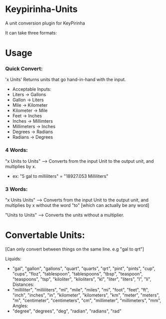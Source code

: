 # Keypirinha-Units
A unit conversion plugin for KeyPirinha

It can take three formats:

# Usage

### Quick Convert:

'x Units'
Returns units that go hand-in-hand with the input.

- Acceptable Inputs:
- Liters -> Gallons
- Gallon -> Liters
- Mile -> Kilometer
- Kilometer -> Mile
- Feet -> Inches
- Inches -> Millimters
- Millimeters -> Inches
- Degrees -> Radians
- Radians -> Degrees

### 4 Words:
"x Units to Units" --> Converts from the input Unit to the output unit, and multiplies by x.
- ex: "5 gal to milliliters" = "18927.053 Milliliters"

### 3 Words:
"x Units Units" --> Converts from the input Unit to the output unit, and multiplies by x without the word "to" [which can actually be any word]

"Units to Units" --> Converts the units without a multiplier.

# Convertable Units: 
[Can only convert between things on the same line. e.g "gal to qrt"]

Liquids:
- "gal", "gallon", "gallons", "quart", "quarts", "qrt", "pint", "pints", "cup", "cups", "floz", "tablespoon", "tablespoons", "tbsp", "teaspoon", "teaspoons", "tsp", "kiloliter", "kiloliters", "kl", "liter", "liters", "l", "li",
Distances:
- "milliliter", "milliliters", "ml", "mile", "miles", "mi", "foot", "feet", "ft", "inch", "inches", "in", "kilometer", "kilometers", "km", "meter", "meters", "m", "centimeter", "centimeters", "cm", "millimeter", "millimeters", "mm",
Angles:	
- "degree", "degrees", "deg", "radian", "radians", "rad"
